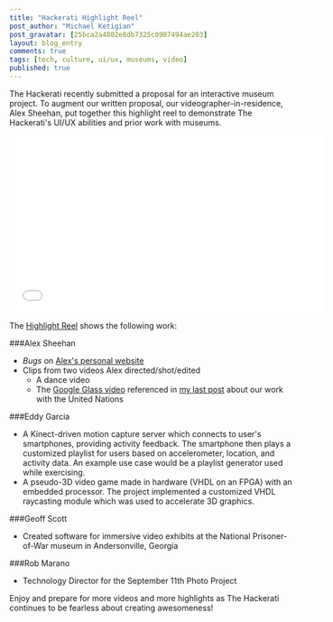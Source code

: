 ```yaml
---
title: "Hackerati Highlight Reel"
post_author: "Michael Ketigian"
post_gravatar: [25bca2a4802e8db7325c0907494ae203]
layout: blog_entry
comments: true
tags: [tech, culture, ui/ux, museums, video]
published: true
---
```


The Hackerati recently submitted a proposal for an interactive museum project. To augment our written proposal, our videographer-in-residence, Alex Sheehan, put together this highlight reel to demonstrate The Hackerati's UI/UX abilities and prior work with museums.

<div class="video-container"><iframe width="560" height="315"
src="//www.youtube.com/embed/5xR6bkN5RPw?rel=0;3&amp;autohide=1&amp;showinfo=0"
frameborder="0">       </iframe></div>


The [Highlight Reel](https://www.youtube.com/watch?v=5xR6bkN5RPw) shows the following work:


###Alex Sheehan  

- _Bugs_ on [Alex's personal website](http://www.amsheehan.com)
- Clips from two videos Alex directed/shot/edited
  - A dance video
  - The [Google Glass video](http://www.youtube.com/watch?v=hf6JSzoGTag) referenced in [my last post](http://www.thehackerati.com/blog/2014/05/06/the-hackerati-at-the-un.html) about our work with the United Nations


###Eddy Garcia  

- A Kinect-driven motion capture server which connects to user's smartphones, providing activity feedback. The smartphone then plays a customized playlist for users based on accelerometer, location, and activity data. An example use case would be a playlist generator used while exercising.
- A pseudo-3D video game made in hardware (VHDL on an FPGA) with an embedded
   processor. The project implemented a customized VHDL raycasting module which was used to accelerate 3D graphics.


###Geoff Scott  

- Created software for immersive video exhibits at the National Prisoner-of-War museum in Andersonville, Georgia


###Rob Marano  

- Technology Director for the September 11th Photo Project

Enjoy and prepare for more videos and more highlights as The Hackerati continues to be fearless about creating awesomeness!
